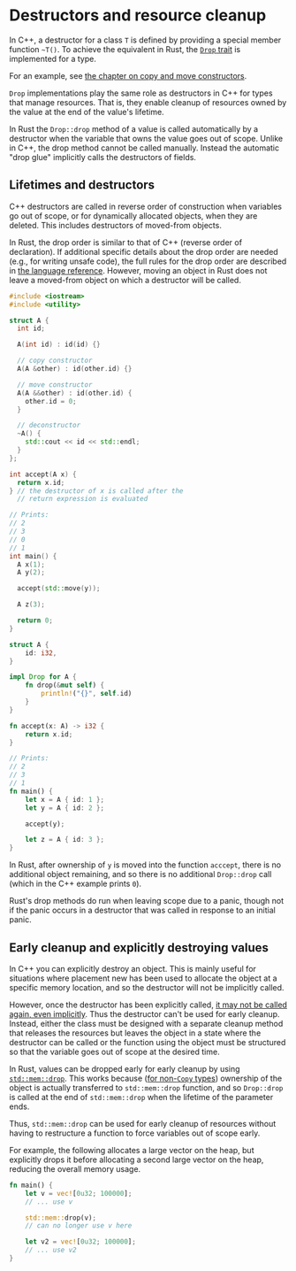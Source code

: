 # Destructors and resource cleanup

In C++, a destructor for a class `T` is defined by providing a special member
function `~T()`. To achieve the equivalent in Rust, the [`Drop`
trait](https://doc.rust-lang.org/std/ops/trait.Drop.html) is implemented for a
type.

For an example, see [the chapter on copy and move
constructors](/idioms/constructors/copy_and_move_constructors.md#user-defined-constructors).

`Drop` implementations play the same role as destructors in C++ for types that
manage resources. That is, they enable cleanup of resources owned by the value
at the end of the value's lifetime.

In Rust the `Drop::drop` method of a value is called automatically by a
destructor when the variable that owns the value goes out of scope. Unlike in
C++, the drop method cannot be called manually. Instead the automatic "drop
glue" implicitly calls the destructors of fields.

## Lifetimes and destructors

C++ destructors are called in reverse order of construction when variables go
out of scope, or for dynamically allocated objects, when they are deleted. This
includes destructors of moved-from objects.

In Rust, the drop order is similar to that of C++ (reverse order of
declaration). If additional specific details about the drop order are needed
(e.g., for writing unsafe code), the full rules for the drop order are described
in [the language
reference](https://doc.rust-lang.org/reference/destructors.html). However,
moving an object in Rust does not leave a moved-from object on which a
destructor will be called.

<div class="comparison">

```cpp
#include <iostream>
#include <utility>

struct A {
  int id;

  A(int id) : id(id) {}

  // copy constructor
  A(A &other) : id(other.id) {}

  // move constructor
  A(A &&other) : id(other.id) {
    other.id = 0;
  }

  // deconstructor
  ~A() {
    std::cout << id << std::endl;
  }
};

int accept(A x) {
  return x.id;
} // the destructor of x is called after the
  // return expression is evaluated

// Prints:
// 2
// 3
// 0
// 1
int main() {
  A x(1);
  A y(2);

  accept(std::move(y));

  A z(3);

  return 0;
}
```

```rust
struct A {
    id: i32,
}

impl Drop for A {
    fn drop(&mut self) {
        println!("{}", self.id)
    }
}

fn accept(x: A) -> i32 {
    return x.id;
}

// Prints:
// 2
// 3
// 1
fn main() {
    let x = A { id: 1 };
    let y = A { id: 2 };

    accept(y);

    let z = A { id: 3 };
}
```

</div>

In Rust, after ownership of `y` is moved into the function `acccept`, there is
no additional object remaining, and so there is no additional `Drop::drop` call
(which in the C++ example prints `0`).

Rust's drop methods do run when leaving scope due to a panic, though not if the
panic occurs in a destructor that was called in response to an initial panic.

## Early cleanup and explicitly destroying values

In C++ you can explicitly destroy an object. This is mainly useful for
situations where placement new has been used to allocate the object at a
specific memory location, and so the destructor will not be implicitly called.

However, once the destructor has been explicitly called, [it may not be called
again, even implicitly](https://eel.is/c++draft/class.dtor#note-8). Thus the
destructor can't be used for early cleanup. Instead, either the class must be
designed with a separate cleanup method that releases the resources but leaves
the object in a state where the destructor can be called or the function using
the object must be structured so that the variable goes out of scope at the
desired time.

In Rust, values can be dropped early for early cleanup by using
[`std::mem::drop`](https://doc.rust-lang.org/std/mem/fn.drop.html). This works
because ([for non-`Copy`
types](/idioms/constructors/copy_and_move_constructors.md#trivially-copyable-types))
ownership of the object is actually transferred to `std::mem::drop` function,
and so `Drop::drop` is called at the end of `std::mem::drop` when the lifetime
of the parameter ends.

Thus, `std::mem::drop` can be used for early cleanup of resources without having
to restructure a function to force variables out of scope early.

For example, the following allocates a large vector on the heap, but explicitly
drops it before allocating a second large vector on the heap, reducing the
overall memory usage.

```rust
fn main() {
    let v = vec![0u32; 100000];
    // ... use v

    std::mem::drop(v);
    // can no longer use v here

    let v2 = vec![0u32; 100000];
    // ... use v2
}
```

